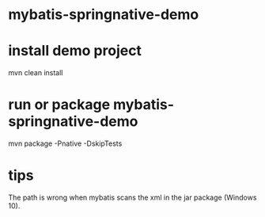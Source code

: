 # mybatis-springnative-demo

# install demo project
mvn clean install

# run or package mybatis-springnative-demo
mvn package -Pnative -DskipTests

# tips
The path is wrong when mybatis scans the xml in the jar package (Windows 10).
